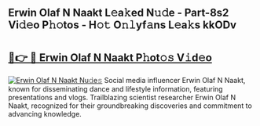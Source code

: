 ## Erwin Olaf N Naakt L𝚎a𝚔ed N𝚞𝚍e - Part-8s2 Vi𝚍𝚎o P𝚑𝚘tos - H𝚘𝚝 O𝚗𝚕yf𝚊ns L𝚎a𝚔s kkODv

# <h2><a href="http://kfaitrb.oniu.top/?m=Erwin+Olaf+N+Naakt">🔗👉 🔴 Erwin Olaf N Naakt P𝚑ot𝚘𝚜 V𝚒d𝚎o</a></h2>

[![Erwin Olaf N Naakt Nu𝚍e𝚜](https://i.imgur.com/0qMVB7G.gif)](http://kfaitrb.oniu.top/?m=Erwin+Olaf+N+Naakt)
Social media influencer Erwin Olaf N Naakt, known for disseminating dance and lifestyle information, featuring presentations and vlogs. Trailblazing scientist researcher Erwin Olaf N Naakt, recognized for their groundbreaking discoveries and commitment to advancing knowledge.  
